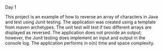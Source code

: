 Day 1

This project is an example of how to reverse an array of characters in Java and test using Junit testing. The application was created using a template from maven archetypes. The unit test will test if two different arrays are displayed as reversed. The application does not provide an output; however, the Junit testing does implement an input and output in the console log. The application performs in o(n) time and space complexity.
